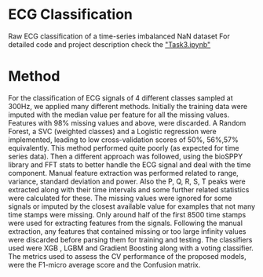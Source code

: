 # ECG Classification
Raw ECG classification of a time-series imbalanced NaN dataset
For detailed code and project description check the ["Task3.ipynb"](https://github.com/cantonioupao/ecg-classification/blob/main/Task3.ipynb)

# Method
For the classification of ECG signals of 4 different classes sampled at 300Hz, we applied many different methods. Initially the training data were imputed with the median value per feature for all the missing values. Features with 98% missing values and above, were discarded. A Random Forest, a SVC (weighted classes) and a Logistic regression were implemented, leading to low cross-validation scores of 50%, 56%,57% equivalently. This method performed quite poorly (as expected for time series data). Then a different approach was followed, using the bioSPPY library and FFT stats to better handle the ECG signal and deal with the time component. Manual feature extraction was performed related to range, variance, standard deviation and power. Also the P, Q, R, S, T peaks were extracted along with their time intervals and some further related statistics were calculated for these. The missing values were ignored for some signals or imputed by the closest available value for examples that not many time stamps were missing. Only around half of the first 8500 time stamps were used for extracting features from the signals. Following the manual extraction, any features that contained missing or too large infinity values were discarded before parsing them for training and testing. The classifiers used were XGB , LGBM and Gradient Boosting along with a voting classifier. The metrics used to assess the CV performance of the proposed models, were the F1-micro average score and the Confusion matrix.
